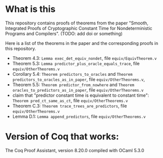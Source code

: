 # What is this
This repository contains proofs of theorems from the paper "Smooth, Integrated Proofs of Cryptographic Constant Time for Nondeterministic Programs and Compilers".  (TODO: add doi or something)

Here is a list of the theorems in the paper and the corresponding proofs in this repository.

* Theorem 4.3: `Lemma exec_det_equiv_nondet`, file `equiv/EquivTheorem.v`
* Theorem 5.3: `Lemma predictor_plus_oracle_equals_trace`, file `equiv/OtherTheorems.v`
* Corollary 5.4: `Theorem predictors_to_oracles` and `Theorem predictors_to_oracles_as_in_paper`, file `equiv/OtherTheorems.v`, 
* Theorem 5.5: `Theorem predictor_from_nowhere` and `Theorem oracles_to_predictors_as_in_paper`, file `equiv/OtherTheorems.v`
* claim that "predictor constant time is equivalent to constant time": `Theorem pred_ct_same_as_ct`, file `equiv/OtherTheorems.v`
* Theorem C.3: `Theorem trace_trees_are_predictors`, file `equiv/OtherTheorems.v`
* Lemma D.1: `Lemma append_predictors`, file `equiv/OtherTheorems.v`

# Version of Coq that works:
The Coq Proof Assistant, version 8.20.0
compiled with OCaml 5.3.0
